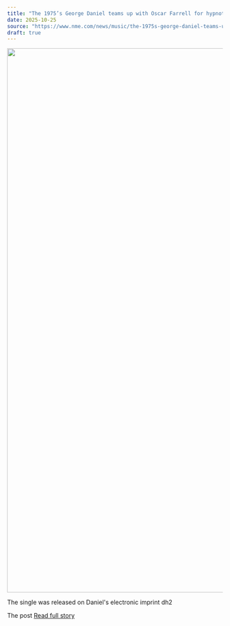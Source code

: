 ```yaml
---
title: "The 1975’s George Daniel teams up with Oscar Farrell for hypnotic new single ‘volc4’"
date: 2025-10-25
source: "https://www.nme.com/news/music/the-1975s-george-daniel-teams-up-with-oscar-farrell-for-hypnotic-new-single-volc4-3902178?utm_source=rss&utm_medium=rss&utm_campaign=the-1975s-george-daniel-teams-up-with-oscar-farrell-for-hypnotic-new-single-volc4"
draft: true
---
```


<p><img alt="" class="attachment-full size-full wp-post-image" height="1270" src="https://www.nme.com/wp-content/uploads/2025/10/George-Daniel-and-Oscar-Farrell-2025.jpg" width="2000" /></p>
<p>The single was released on Daniel's electronic imprint dh2</p>
<p>The post <a href="https://www.nme.com/ne...

[Read full story](https://www.nme.com/news/music/the-1975s-george-daniel-teams-up-with-oscar-farrell-for-hypnotic-new-single-volc4-3902178?utm_source=rss&utm_medium=rss&utm_campaign=the-1975s-george-daniel-teams-up-with-oscar-farrell-for-hypnotic-new-single-volc4)
